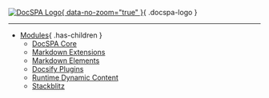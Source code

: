 [![DocSPA Logo](./assets/docspa-inline-125px.png){ data-no-zoom="true" }](/){ .docspa-logo }

<md-search summary="SUMMARY"></md-search>

---

<md-toc class="collapsible" path="/" max-depth="2" collapse-lists="false"></md-toc>
<md-toc class="collapsible" path="/quickstart" max-depth="2" collapse-lists="false"></md-toc>
<md-toc class="collapsible" path="/content" max-depth="2" collapse-lists="false"></md-toc>
<md-toc class="collapsible" path="/themes" max-depth="2" collapse-lists="false"></md-toc>
<md-toc class="collapsible" path="/features" max-depth="2" collapse-lists="false"></md-toc>

* [Modules](/modules/){ .has-children }
  * [DocSPA Core](/modules/core)
  * [Markdown Extensions](/modules/markdown)
  * [Markdown Elements](/modules/markdown-elements)
  * [Docsify Plugins](/modules/docsify)
  * [Runtime Dynamic Content](/modules/runtime)
  * [Stackblitz](/modules/stackblitz)


